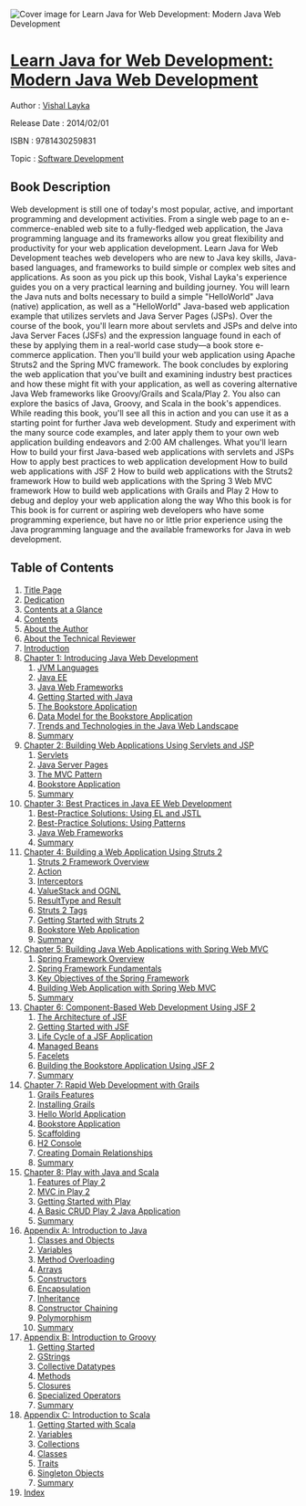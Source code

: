 ![Cover image for Learn Java for Web Development: Modern Java Web Development](https://imgdetail.ebookreading.net/cover/cover/software_development/EB9781430259831.jpg)

[Learn Java for Web Development: Modern Java Web Development](https://ebookreading.net/view/book/Learn+Java+for+Web+Development%3A+Modern+Java+Web+Development-EB9781430259831_1.html "Learn Java for Web Development: Modern Java Web Development")
====================================================================================================================

Author : [Vishal Layka](https://ebookreading.net/search/author/Vishal+Layka)

Release Date : 2014/02/01

ISBN : 9781430259831

Topic : [Software Development](https://ebookreading.net/search/category/software-development)

Book Description
-----------------

Web development is still one of today's most popular, active, and important programming and development activities. From a single web page to an e-commerce-enabled web site to a fully-fledged web application, the Java programming language and its frameworks allow you great flexibility and productivity for your web application development.
Learn Java for Web Development teaches web developers who are new to Java key skills, Java-based languages, and frameworks to build simple or complex web sites and applications. As soon as you pick up this book, Vishal Layka's experience guides you on a very practical learning and building journey.
You will learn the Java nuts and bolts necessary to build a simple "HelloWorld" Java (native) application, as well as a "HelloWorld" Java-based web application example that utilizes servlets and Java Server Pages (JSPs). Over the course of the book, you'll learn more about servlets and JSPs and delve into Java Server Faces (JSFs) and the expression language found in each of these by applying them in a real-world case study—a book store e-commerce application. Then you'll build your web application using Apache Struts2 and the Spring MVC framework.
The book concludes by exploring the web application that you've built and examining industry best practices and how these might fit with your application, as well as covering alternative Java Web frameworks like Groovy/Grails and Scala/Play 2. You also can explore the basics of Java, Groovy, and Scala in the book's appendices.
While reading this book, you'll see all this in action and you can use it as a starting point for further Java web development. Study and experiment with the many source code examples, and later apply them to your own web application building endeavors and 2:00 AM challenges.
What you'll learn
How to build your first Java-based web applications with servlets and JSPs
How to apply best practices to web application development
How to build web applications with JSF 2
How to build web applications with the Struts2 framework
How to build web applications with the Spring 3 Web MVC framework
How to build web applications with Grails and Play 2
How to debug and deploy your web application along the way
Who this book is for
This book is for current or aspiring web developers who have some programming experience, but have no or little prior experience using the Java programming language and the available frameworks for Java in web development.
              
Table of Contents
-----------------

1. [Title Page](https://ebookreading.net/view/book/Learn+Java+for+Web+Development%3A+Modern+Java+Web+Development-EB9781430259831_2.html)
1. [Dedication](https://ebookreading.net/view/book/Learn+Java+for+Web+Development%3A+Modern+Java+Web+Development-EB9781430259831_4.html)
1. [Contents at a Glance](https://ebookreading.net/view/book/Learn+Java+for+Web+Development%3A+Modern+Java+Web+Development-EB9781430259831_5.html)
1. [Contents](https://ebookreading.net/view/book/Learn+Java+for+Web+Development%3A+Modern+Java+Web+Development-EB9781430259831_6.html)
1. [About the Author](https://ebookreading.net/view/book/Learn+Java+for+Web+Development%3A+Modern+Java+Web+Development-EB9781430259831_7.html)
1. [About the Technical Reviewer](https://ebookreading.net/view/book/Learn+Java+for+Web+Development%3A+Modern+Java+Web+Development-EB9781430259831_8.html)
1. [Introduction](https://ebookreading.net/view/book/Learn+Java+for+Web+Development%3A+Modern+Java+Web+Development-EB9781430259831_9.html)
1. [Chapter 1: Introducing Java Web Development](https://ebookreading.net/view/book/Learn+Java+for+Web+Development%3A+Modern+Java+Web+Development-EB9781430259831_10.html)
    1. [JVM Languages](https://ebookreading.net/view/book/Learn+Java+for+Web+Development%3A+Modern+Java+Web+Development-EB9781430259831_10.html#Sec1)
    1. [Java EE](https://ebookreading.net/view/book/Learn+Java+for+Web+Development%3A+Modern+Java+Web+Development-EB9781430259831_10.html#Sec4)
    1. [Java Web Frameworks](https://ebookreading.net/view/book/Learn+Java+for+Web+Development%3A+Modern+Java+Web+Development-EB9781430259831_10.html#Sec11)
    1. [Getting Started with Java](https://ebookreading.net/view/book/Learn+Java+for+Web+Development%3A+Modern+Java+Web+Development-EB9781430259831_10.html#Sec12)
    1. [The Bookstore Application](https://ebookreading.net/view/book/Learn+Java+for+Web+Development%3A+Modern+Java+Web+Development-EB9781430259831_10.html#Sec20)
    1. [Data Model for the Bookstore Application](https://ebookreading.net/view/book/Learn+Java+for+Web+Development%3A+Modern+Java+Web+Development-EB9781430259831_10.html#Sec21)
    1. [Trends and Technologies in the Java Web Landscape](https://ebookreading.net/view/book/Learn+Java+for+Web+Development%3A+Modern+Java+Web+Development-EB9781430259831_10.html#Sec24)
    1. [Summary](https://ebookreading.net/view/book/Learn+Java+for+Web+Development%3A+Modern+Java+Web+Development-EB9781430259831_10.html#Sec34)
1. [Chapter 2: Building Web Applications Using Servlets and JSP](https://ebookreading.net/view/book/Learn+Java+for+Web+Development%3A+Modern+Java+Web+Development-EB9781430259831_11.html)
    1. [Servlets](https://ebookreading.net/view/book/Learn+Java+for+Web+Development%3A+Modern+Java+Web+Development-EB9781430259831_11.html#Sec1)
    1. [Java Server Pages](https://ebookreading.net/view/book/Learn+Java+for+Web+Development%3A+Modern+Java+Web+Development-EB9781430259831_11.html#Sec22)
    1. [The MVC Pattern](https://ebookreading.net/view/book/Learn+Java+for+Web+Development%3A+Modern+Java+Web+Development-EB9781430259831_11.html#Sec46)
    1. [Bookstore Application](https://ebookreading.net/view/book/Learn+Java+for+Web+Development%3A+Modern+Java+Web+Development-EB9781430259831_11.html#Sec47)
    1. [Summary](https://ebookreading.net/view/book/Learn+Java+for+Web+Development%3A+Modern+Java+Web+Development-EB9781430259831_11.html#Sec57)
1. [Chapter 3: Best Practices in Java EE Web Development](https://ebookreading.net/view/book/Learn+Java+for+Web+Development%3A+Modern+Java+Web+Development-EB9781430259831_12.html)
    1. [Best-Practice Solutions: Using EL and JSTL](https://ebookreading.net/view/book/Learn+Java+for+Web+Development%3A+Modern+Java+Web+Development-EB9781430259831_12.html#Sec1)
    1. [Best-Practice Solutions: Using Patterns](https://ebookreading.net/view/book/Learn+Java+for+Web+Development%3A+Modern+Java+Web+Development-EB9781430259831_12.html#Sec37)
    1. [Java Web Frameworks](https://ebookreading.net/view/book/Learn+Java+for+Web+Development%3A+Modern+Java+Web+Development-EB9781430259831_12.html#Sec56)
    1. [Summary](https://ebookreading.net/view/book/Learn+Java+for+Web+Development%3A+Modern+Java+Web+Development-EB9781430259831_12.html#Sec58)
1. [Chapter 4: Building a Web Application Using Struts 2](https://ebookreading.net/view/book/Learn+Java+for+Web+Development%3A+Modern+Java+Web+Development-EB9781430259831_13.html)
    1. [Struts 2 Framework Overview](https://ebookreading.net/view/book/Learn+Java+for+Web+Development%3A+Modern+Java+Web+Development-EB9781430259831_13.html#Sec1)
    1. [Action](https://ebookreading.net/view/book/Learn+Java+for+Web+Development%3A+Modern+Java+Web+Development-EB9781430259831_13.html#Sec2)
    1. [Interceptors](https://ebookreading.net/view/book/Learn+Java+for+Web+Development%3A+Modern+Java+Web+Development-EB9781430259831_13.html#Sec5)
    1. [ValueStack and OGNL](https://ebookreading.net/view/book/Learn+Java+for+Web+Development%3A+Modern+Java+Web+Development-EB9781430259831_13.html#Sec6)
    1. [ResultType and Result](https://ebookreading.net/view/book/Learn+Java+for+Web+Development%3A+Modern+Java+Web+Development-EB9781430259831_13.html#Sec7)
    1. [Struts 2 Tags](https://ebookreading.net/view/book/Learn+Java+for+Web+Development%3A+Modern+Java+Web+Development-EB9781430259831_13.html#Sec8)
    1. [Getting Started with Struts 2](https://ebookreading.net/view/book/Learn+Java+for+Web+Development%3A+Modern+Java+Web+Development-EB9781430259831_13.html#Sec9)
    1. [Bookstore Web Application](https://ebookreading.net/view/book/Learn+Java+for+Web+Development%3A+Modern+Java+Web+Development-EB9781430259831_13.html#Sec10)
    1. [Summary](https://ebookreading.net/view/book/Learn+Java+for+Web+Development%3A+Modern+Java+Web+Development-EB9781430259831_13.html#Sec17)
1. [Chapter 5: Building Java Web Applications with Spring Web MVC](https://ebookreading.net/view/book/Learn+Java+for+Web+Development%3A+Modern+Java+Web+Development-EB9781430259831_14.html)
    1. [Spring Framework Overview](https://ebookreading.net/view/book/Learn+Java+for+Web+Development%3A+Modern+Java+Web+Development-EB9781430259831_14.html#Sec1)
    1. [Spring Framework Fundamentals](https://ebookreading.net/view/book/Learn+Java+for+Web+Development%3A+Modern+Java+Web+Development-EB9781430259831_14.html#Sec7)
    1. [Key Objectives of the Spring Framework](https://ebookreading.net/view/book/Learn+Java+for+Web+Development%3A+Modern+Java+Web+Development-EB9781430259831_14.html#Sec9)
    1. [Building Web Application with Spring Web MVC](https://ebookreading.net/view/book/Learn+Java+for+Web+Development%3A+Modern+Java+Web+Development-EB9781430259831_14.html#Sec13)
    1. [Summary](https://ebookreading.net/view/book/Learn+Java+for+Web+Development%3A+Modern+Java+Web+Development-EB9781430259831_14.html#Sec23)
1. [Chapter 6: Component-Based Web Development Using JSF 2](https://ebookreading.net/view/book/Learn+Java+for+Web+Development%3A+Modern+Java+Web+Development-EB9781430259831_15.html)
    1. [The Architecture of JSF](https://ebookreading.net/view/book/Learn+Java+for+Web+Development%3A+Modern+Java+Web+Development-EB9781430259831_15.html#Sec1)
    1. [Getting Started with JSF](https://ebookreading.net/view/book/Learn+Java+for+Web+Development%3A+Modern+Java+Web+Development-EB9781430259831_15.html#Sec11)
    1. [Life Cycle of a JSF Application](https://ebookreading.net/view/book/Learn+Java+for+Web+Development%3A+Modern+Java+Web+Development-EB9781430259831_15.html#Sec12)
    1. [Managed Beans](https://ebookreading.net/view/book/Learn+Java+for+Web+Development%3A+Modern+Java+Web+Development-EB9781430259831_15.html#Sec19)
    1. [Facelets](https://ebookreading.net/view/book/Learn+Java+for+Web+Development%3A+Modern+Java+Web+Development-EB9781430259831_15.html#Sec20)
    1. [Building the Bookstore Application Using JSF 2](https://ebookreading.net/view/book/Learn+Java+for+Web+Development%3A+Modern+Java+Web+Development-EB9781430259831_15.html#Sec28)
    1. [Summary](https://ebookreading.net/view/book/Learn+Java+for+Web+Development%3A+Modern+Java+Web+Development-EB9781430259831_15.html#Sec33)
1. [Chapter 7: Rapid Web Development with Grails](https://ebookreading.net/view/book/Learn+Java+for+Web+Development%3A+Modern+Java+Web+Development-EB9781430259831_16.html)
    1. [Grails Features](https://ebookreading.net/view/book/Learn+Java+for+Web+Development%3A+Modern+Java+Web+Development-EB9781430259831_16.html#Sec1)
    1. [Installing Grails](https://ebookreading.net/view/book/Learn+Java+for+Web+Development%3A+Modern+Java+Web+Development-EB9781430259831_16.html#Sec8)
    1. [Hello World Application](https://ebookreading.net/view/book/Learn+Java+for+Web+Development%3A+Modern+Java+Web+Development-EB9781430259831_16.html#Sec9)
    1. [Bookstore Application](https://ebookreading.net/view/book/Learn+Java+for+Web+Development%3A+Modern+Java+Web+Development-EB9781430259831_16.html#Sec10)
    1. [Scaffolding](https://ebookreading.net/view/book/Learn+Java+for+Web+Development%3A+Modern+Java+Web+Development-EB9781430259831_16.html#Sec16)
    1. [H2 Console](https://ebookreading.net/view/book/Learn+Java+for+Web+Development%3A+Modern+Java+Web+Development-EB9781430259831_16.html#Sec35)
    1. [Creating Domain Relationships](https://ebookreading.net/view/book/Learn+Java+for+Web+Development%3A+Modern+Java+Web+Development-EB9781430259831_16.html#Sec36)
    1. [Summary](https://ebookreading.net/view/book/Learn+Java+for+Web+Development%3A+Modern+Java+Web+Development-EB9781430259831_16.html#Sec37)
1. [Chapter 8: Play with Java and Scala](https://ebookreading.net/view/book/Learn+Java+for+Web+Development%3A+Modern+Java+Web+Development-EB9781430259831_17.html)
    1. [Features of Play 2](https://ebookreading.net/view/book/Learn+Java+for+Web+Development%3A+Modern+Java+Web+Development-EB9781430259831_17.html#Sec1)
    1. [MVC in Play 2](https://ebookreading.net/view/book/Learn+Java+for+Web+Development%3A+Modern+Java+Web+Development-EB9781430259831_17.html#Sec2)
    1. [Getting Started with Play](https://ebookreading.net/view/book/Learn+Java+for+Web+Development%3A+Modern+Java+Web+Development-EB9781430259831_17.html#Sec7)
    1. [A Basic CRUD Play 2 Java Application](https://ebookreading.net/view/book/Learn+Java+for+Web+Development%3A+Modern+Java+Web+Development-EB9781430259831_17.html#Sec12)
    1. [Summary](https://ebookreading.net/view/book/Learn+Java+for+Web+Development%3A+Modern+Java+Web+Development-EB9781430259831_17.html#Sec19)
1. [Appendix A: Introduction to Java](https://ebookreading.net/view/book/Learn+Java+for+Web+Development%3A+Modern+Java+Web+Development-EB9781430259831_18.html)
    1. [Classes and Objects](https://ebookreading.net/view/book/Learn+Java+for+Web+Development%3A+Modern+Java+Web+Development-EB9781430259831_18.html#Sec1)
    1. [Variables](https://ebookreading.net/view/book/Learn+Java+for+Web+Development%3A+Modern+Java+Web+Development-EB9781430259831_18.html#Sec2)
    1. [Method Overloading](https://ebookreading.net/view/book/Learn+Java+for+Web+Development%3A+Modern+Java+Web+Development-EB9781430259831_18.html#Sec5)
    1. [Arrays](https://ebookreading.net/view/book/Learn+Java+for+Web+Development%3A+Modern+Java+Web+Development-EB9781430259831_18.html#Sec6)
    1. [Constructors](https://ebookreading.net/view/book/Learn+Java+for+Web+Development%3A+Modern+Java+Web+Development-EB9781430259831_18.html#Sec7)
    1. [Encapsulation](https://ebookreading.net/view/book/Learn+Java+for+Web+Development%3A+Modern+Java+Web+Development-EB9781430259831_18.html#Sec8)
    1. [Inheritance](https://ebookreading.net/view/book/Learn+Java+for+Web+Development%3A+Modern+Java+Web+Development-EB9781430259831_18.html#Sec9)
    1. [Constructor Chaining](https://ebookreading.net/view/book/Learn+Java+for+Web+Development%3A+Modern+Java+Web+Development-EB9781430259831_18.html#Sec10)
    1. [Polymorphism](https://ebookreading.net/view/book/Learn+Java+for+Web+Development%3A+Modern+Java+Web+Development-EB9781430259831_18.html#Sec11)
    1. [Summary](https://ebookreading.net/view/book/Learn+Java+for+Web+Development%3A+Modern+Java+Web+Development-EB9781430259831_18.html#Sec12)
1. [Appendix B: Introduction to Groovy](https://ebookreading.net/view/book/Learn+Java+for+Web+Development%3A+Modern+Java+Web+Development-EB9781430259831_19.html)
    1. [Getting Started](https://ebookreading.net/view/book/Learn+Java+for+Web+Development%3A+Modern+Java+Web+Development-EB9781430259831_19.html#Sec1)
    1. [GStrings](https://ebookreading.net/view/book/Learn+Java+for+Web+Development%3A+Modern+Java+Web+Development-EB9781430259831_19.html#Sec4)
    1. [Collective Datatypes](https://ebookreading.net/view/book/Learn+Java+for+Web+Development%3A+Modern+Java+Web+Development-EB9781430259831_19.html#Sec10)
    1. [Methods](https://ebookreading.net/view/book/Learn+Java+for+Web+Development%3A+Modern+Java+Web+Development-EB9781430259831_19.html#Sec16)
    1. [Closures](https://ebookreading.net/view/book/Learn+Java+for+Web+Development%3A+Modern+Java+Web+Development-EB9781430259831_19.html#Sec17)
    1. [Specialized Operators](https://ebookreading.net/view/book/Learn+Java+for+Web+Development%3A+Modern+Java+Web+Development-EB9781430259831_19.html#Sec23)
    1. [Summary](https://ebookreading.net/view/book/Learn+Java+for+Web+Development%3A+Modern+Java+Web+Development-EB9781430259831_19.html#Sec30)
1. [Appendix C: Introduction to Scala](https://ebookreading.net/view/book/Learn+Java+for+Web+Development%3A+Modern+Java+Web+Development-EB9781430259831_20.html)
    1. [Getting Started with Scala](https://ebookreading.net/view/book/Learn+Java+for+Web+Development%3A+Modern+Java+Web+Development-EB9781430259831_20.html#Sec1)
    1. [Variables](https://ebookreading.net/view/book/Learn+Java+for+Web+Development%3A+Modern+Java+Web+Development-EB9781430259831_20.html#Sec5)
    1. [Collections](https://ebookreading.net/view/book/Learn+Java+for+Web+Development%3A+Modern+Java+Web+Development-EB9781430259831_20.html#Sec6)
    1. [Classes](https://ebookreading.net/view/book/Learn+Java+for+Web+Development%3A+Modern+Java+Web+Development-EB9781430259831_20.html#Sec10)
    1. [Traits](https://ebookreading.net/view/book/Learn+Java+for+Web+Development%3A+Modern+Java+Web+Development-EB9781430259831_20.html#Sec12)
    1. [Singleton Objects](https://ebookreading.net/view/book/Learn+Java+for+Web+Development%3A+Modern+Java+Web+Development-EB9781430259831_20.html#Sec13)
    1. [Summary](https://ebookreading.net/view/book/Learn+Java+for+Web+Development%3A+Modern+Java+Web+Development-EB9781430259831_20.html#Sec14)
1. [Index](https://ebookreading.net/view/book/Learn+Java+for+Web+Development%3A+Modern+Java+Web+Development-EB9781430259831_21.html)
